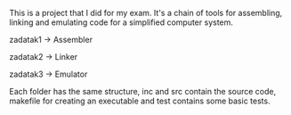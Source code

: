 This is a project that I did for my exam. It's a chain of tools for assembling, linking and emulating code for a simplified computer system.

zadatak1 -> Assembler

zadatak2 -> Linker

zadatak3 -> Emulator

Each folder has the same structure, inc and src contain the source code, makefile for creating an executable and test contains some basic tests.
